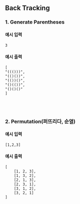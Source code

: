## Back Tracking

### 1. Generate Parentheses

#### 예시 입력
```
3
```

#### 예시 출력
```
[
"((()))",
"(()())",
"(())()",
"()(())",
"()()()"
]
```

<br/><br/>

### 2. Permutation(퍼뜨리다, 순열)

#### 예시 입력
```
[1,2,3]
```

#### 예시 출력
```
[
    [1, 2, 3],
    [1, 3, 2],
    [2, 1, 3],
    [2, 3, 1],
    [3, 1, 2],
    [3, 2, 1]
]
```

<br/><br/>
